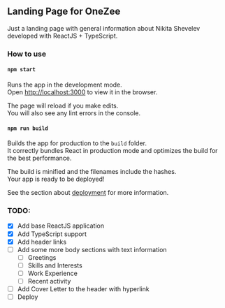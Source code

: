 ## Landing Page for OneZee

Just a landing page with general information about Nikita Shevelev developed with ReactJS + TypeScript.

### How to use

#### `npm start`

Runs the app in the development mode.\
Open [http://localhost:3000](http://localhost:3000) to view it in the browser.

The page will reload if you make edits.\
You will also see any lint errors in the console.

#### `npm run build`

Builds the app for production to the `build` folder.\
It correctly bundles React in production mode and optimizes the build for the best performance.

The build is minified and the filenames include the hashes.\
Your app is ready to be deployed!

See the section about [deployment](https://facebook.github.io/create-react-app/docs/deployment) for more information.

### TODO:

- [x] Add base ReactJS application
- [x] Add TypeScript support
- [x] Add header links
- [ ] Add some more body sections with text information
    - [ ] Greetings
    - [ ] Skills and Interests
    - [ ] Work Experience
    - [ ] Recent activity
- [ ] Add Cover Letter to the header with hyperlink
- [ ] Deploy
